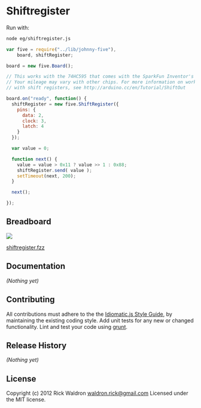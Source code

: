 # Shiftregister

Run with:
```bash
node eg/shiftregister.js
```


```javascript
var five = require("../lib/johnny-five"),
    board, shiftRegister;

board = new five.Board();

// This works with the 74HC595 that comes with the SparkFun Inventor's kit.
// Your mileage may vary with other chips. For more information on working
// with shift registers, see http://arduino.cc/en/Tutorial/ShiftOut

board.on("ready", function() {
  shiftRegister = new five.ShiftRegister({
    pins: {
      data: 2,
      clock: 3,
      latch: 4
    }
  });

  var value = 0;

  function next() {
    value = value > 0x11 ? value >> 1 : 0x88;
    shiftRegister.send( value );
    setTimeout(next, 200);
  }

  next();

});

```

## Breadboard

<img src="https://raw.github.com/rwldrn/johnny-five/master/docs/breadboard/shiftregister.png">

[shiftregister.fzz](https://github.com/rwldrn/johnny-five/blob/master/docs/breadboard/shiftregister.fzz)


## Documentation

_(Nothing yet)_









## Contributing
All contributions must adhere to the the [Idiomatic.js Style Guide](https://github.com/rwldrn/idiomatic.js),
by maintaining the existing coding style. Add unit tests for any new or changed functionality. Lint and test your code using [grunt](https://github.com/cowboy/grunt).

## Release History
_(Nothing yet)_

## License
Copyright (c) 2012 Rick Waldron <waldron.rick@gmail.com>
Licensed under the MIT license.
